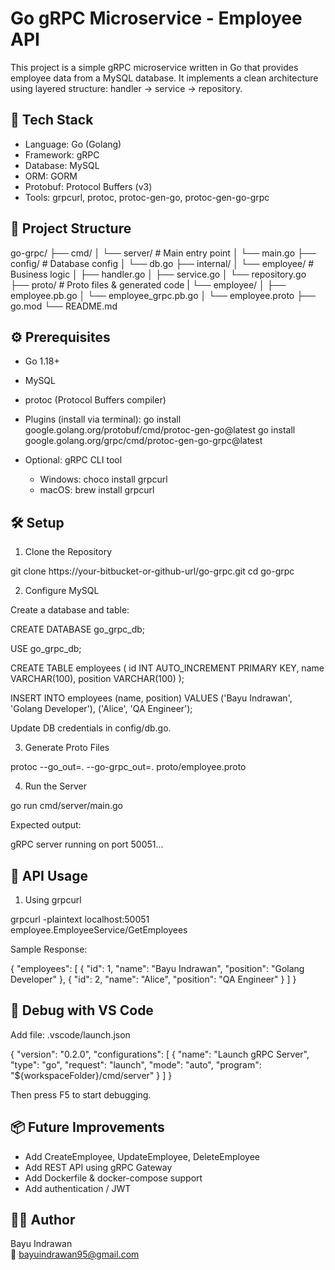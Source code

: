 # Go gRPC Microservice - Employee API

This project is a simple gRPC microservice written in Go that provides employee data from a MySQL database. It implements a clean architecture using layered structure: handler → service → repository.

## 🧱 Tech Stack

- Language: Go (Golang)
- Framework: gRPC
- Database: MySQL
- ORM: GORM
- Protobuf: Protocol Buffers (v3)
- Tools: grpcurl, protoc, protoc-gen-go, protoc-gen-go-grpc

## 📁 Project Structure

go-grpc/
├── cmd/
│   └── server/            # Main entry point
│       └── main.go
├── config/                # Database config
│   └── db.go
├── internal/
│   └── employee/          # Business logic
│       ├── handler.go
│       ├── service.go
│       └── repository.go
├── proto/                 # Proto files & generated code
|   └── employee/
│       ├── employee.pb.go
│       └── employee_grpc.pb.go
│   └── employee.proto
├── go.mod
└── README.md

## ⚙️ Prerequisites

- Go 1.18+
- MySQL
- protoc (Protocol Buffers compiler)
- Plugins (install via terminal):
  go install google.golang.org/protobuf/cmd/protoc-gen-go@latest
  go install google.golang.org/grpc/cmd/protoc-gen-go-grpc@latest

- Optional: gRPC CLI tool
  - Windows: choco install grpcurl
  - macOS: brew install grpcurl

## 🛠️ Setup

1. Clone the Repository

  git clone https://your-bitbucket-or-github-url/go-grpc.git
  cd go-grpc

2. Configure MySQL

Create a database and table:

  CREATE DATABASE go_grpc_db;

  USE go_grpc_db;

  CREATE TABLE employees (
    id INT AUTO_INCREMENT PRIMARY KEY,
    name VARCHAR(100),
    position VARCHAR(100)
  );

  INSERT INTO employees (name, position) VALUES
  ('Bayu Indrawan', 'Golang Developer'),
  ('Alice', 'QA Engineer');

Update DB credentials in config/db.go.

3. Generate Proto Files

  protoc --go_out=. --go-grpc_out=. proto/employee.proto

4. Run the Server

  go run cmd/server/main.go

Expected output:

  gRPC server running on port 50051...

## 🚀 API Usage

1. Using grpcurl

  grpcurl -plaintext localhost:50051 employee.EmployeeService/GetEmployees

Sample Response:

  {
    "employees": [
      {
        "id": 1,
        "name": "Bayu Indrawan",
        "position": "Golang Developer"
      },
      {
        "id": 2,
        "name": "Alice",
        "position": "QA Engineer"
      }
    ]
  }

## 🧪 Debug with VS Code

Add file: .vscode/launch.json

  {
    "version": "0.2.0",
    "configurations": [
      {
        "name": "Launch gRPC Server",
        "type": "go",
        "request": "launch",
        "mode": "auto",
        "program": "${workspaceFolder}/cmd/server"
      }
    ]
  }

Then press F5 to start debugging.

## 📦 Future Improvements

- Add CreateEmployee, UpdateEmployee, DeleteEmployee
- Add REST API using gRPC Gateway
- Add Dockerfile & docker-compose support
- Add authentication / JWT

## 👨‍💻 Author

Bayu Indrawan  
📧 bayuindrawan95@gmail.com

